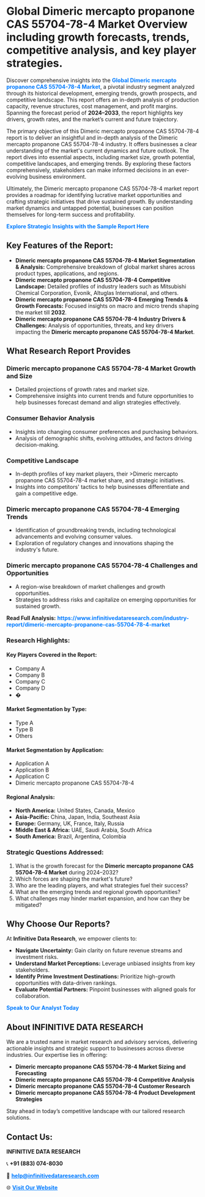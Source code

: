 <h1>Global Dimeric mercapto propanone CAS 55704-78-4 Market Overview including growth forecasts, trends, competitive analysis, and key player strategies.</h1>
<p>
Discover comprehensive insights into the 
<a href="https://www.infinitivedataresearch.com/industry-report/dimeric-mercapto-propanone-cas-55704-78-4-market" rel="dofollow" style="color: #007BFF; text-decoration: none;"><strong>Global Dimeric mercapto propanone CAS 55704-78-4 Market</strong></a>, a pivotal industry segment analyzed through its historical development, emerging trends, growth prospects, and competitive landscape. This report offers an in-depth analysis of production capacity, revenue structures, cost management, and profit margins. Spanning the forecast period of <strong>2024–2033</strong>, the report highlights key drivers, growth rates, and the market’s current and future trajectory.
</p>
<p>
The primary objective of this Dimeric mercapto propanone CAS 55704-78-4 report is to deliver an insightful and in-depth analysis of the Dimeric mercapto propanone CAS 55704-78-4 industry. It offers businesses a clear understanding of the market's current dynamics and future outlook. The report dives into essential aspects, including market size, growth potential, competitive landscapes, and emerging trends. By exploring these factors comprehensively, stakeholders can make informed decisions in an ever-evolving business environment.
</p>
<p>
Ultimately, the Dimeric mercapto propanone CAS 55704-78-4 market report provides a roadmap for identifying lucrative market opportunities and crafting strategic initiatives that drive sustained growth. By understanding market dynamics and untapped potential, businesses can position themselves for long-term success and profitability.
</p>
<p>
<a href="https://www.infinitivedataresearch.com/request-sample/reportId=110464" style="color: #007BFF; text-decoration: none;"><strong>Explore Strategic Insights with the Sample Report Here</strong></a>
</p>

<h2>Key Features of the Report:</h2>
<ul>
<li><strong>Dimeric mercapto propanone CAS 55704-78-4 Market Segmentation & Analysis:</strong> Comprehensive breakdown of global market shares across product types, applications, and regions.</li>
<li><strong>Dimeric mercapto propanone CAS 55704-78-4 Competitive Landscape:</strong> Detailed profiles of industry leaders such as Mitsubishi Chemical Corporation, Evonik, Altuglas International, and others.</li>
<li><strong>Dimeric mercapto propanone CAS 55704-78-4 Emerging Trends & Growth Forecasts:</strong> Focused insights on macro and micro trends shaping the market till <strong>2032</strong>.</li>
<li><strong>Dimeric mercapto propanone CAS 55704-78-4 Industry Drivers & Challenges:</strong> Analysis of opportunities, threats, and key drivers impacting the <strong>Dimeric mercapto propanone CAS 55704-78-4 Market</strong>.</li>
</ul>

<h2>What Research Report Provides</h2>
<h3>Dimeric mercapto propanone CAS 55704-78-4 Market Growth and Size</h3>
<ul>
<li>Detailed projections of growth rates and market size.</li>
<li>Comprehensive insights into current trends and future opportunities to help businesses forecast demand and align strategies effectively.</li>
</ul>

<h3>Consumer Behavior Analysis</h3>
<ul>
<li>Insights into changing consumer preferences and purchasing behaviors.</li>
<li>Analysis of demographic shifts, evolving attitudes, and factors driving decision-making.</li>
</ul>

<h3>Competitive Landscape</h3>
<ul>
<li>In-depth profiles of key market players, their >Dimeric mercapto propanone CAS 55704-78-4 market share, and strategic initiatives.</li>
<li>Insights into competitors' tactics to help businesses differentiate and gain a competitive edge.</li>
</ul>

<h3>Dimeric mercapto propanone CAS 55704-78-4 Emerging Trends</h3>
<ul>
<li>Identification of groundbreaking trends, including technological advancements and evolving consumer values.</li>
<li>Exploration of regulatory changes and innovations shaping the industry's future.</li>
</ul>

<h3>Dimeric mercapto propanone CAS 55704-78-4 Challenges and Opportunities</h3>
<ul>
<li>A region-wise breakdown of market challenges and growth opportunities.</li>
<li>Strategies to address risks and capitalize on emerging opportunities for sustained growth.</li>
</ul>
<p><strong>Read Full Analysis:</strong> <a href="https://www.infinitivedataresearch.com/industry-report/dimeric-mercapto-propanone-cas-55704-78-4-market" rel="dofollow" style="color: #007BFF; text-decoration: none;"><strong>https://www.infinitivedataresearch.com/industry-report/dimeric-mercapto-propanone-cas-55704-78-4-market</strong></a></p>
<h3>Research Highlights:</h3>
<h4>Key Players Covered in the Report:</h4>
<ul><li>Company A</li><li>Company B</li><li>Company C</li><li>Company D</li><li>�</li></ul>
<h4>Market Segmentation by Type:</h4>
<ul><li>Type A</li><li>Type B</li><li>Others</li></ul>
<h4>Market Segmentation by Application:</h4>
<ul><li>Application A</li><li>Application B</li><li>Application C</li><li>Dimeric mercapto propanone CAS 55704-78-4</li></ul>

<h4>Regional Analysis:</h4>
<ul>
<li><strong>North America:</strong> United States, Canada, Mexico</li>
<li><strong>Asia-Pacific:</strong> China, Japan, India, Southeast Asia</li>
<li><strong>Europe:</strong> Germany, UK, France, Italy, Russia</li>
<li><strong>Middle East & Africa:</strong> UAE, Saudi Arabia, South Africa</li>
<li><strong>South America:</strong> Brazil, Argentina, Colombia</li>
</ul>

<h3>Strategic Questions Addressed:</h3>
<ol>
<li>What is the growth forecast for the <strong>Dimeric mercapto propanone CAS 55704-78-4 Market</strong> during 2024–2032?</li>
<li>Which forces are shaping the market's future?</li>
<li>Who are the leading players, and what strategies fuel their success?</li>
<li>What are the emerging trends and regional growth opportunities?</li>
<li>What challenges may hinder market expansion, and how can they be mitigated?</li>
</ol>

<h2>Why Choose Our Reports?</h2>
<p>At <strong>Infinitive Data Research</strong>, we empower clients to:</p>
<ul>
<li><strong>Navigate Uncertainty:</strong> Gain clarity on future revenue streams and investment risks.</li>
<li><strong>Understand Market Perceptions:</strong> Leverage unbiased insights from key stakeholders.</li>
<li><strong>Identify Prime Investment Destinations:</strong> Prioritize high-growth opportunities with data-driven rankings.</li>
<li><strong>Evaluate Potential Partners:</strong> Pinpoint businesses with aligned goals for collaboration.</li>
</ul>
<p><a href="https://www.infinitivedataresearch.com/industry-report/dimeric-mercapto-propanone-cas-55704-78-4-market" rel="dofollow" style="color: #007BFF; text-decoration: none;"><strong>Speak to Our Analyst Today</strong></a></p>

<h2>About INFINITIVE DATA RESEARCH</h2>
<p>We are a trusted name in market research and advisory services, delivering actionable insights and strategic support to businesses across diverse industries. Our expertise lies in offering:</p>
<ul>
<li><strong>Dimeric mercapto propanone CAS 55704-78-4 Market Sizing and Forecasting</strong></li>
<li><strong>Dimeric mercapto propanone CAS 55704-78-4 Competitive Analysis</strong></li>
<li><strong>Dimeric mercapto propanone CAS 55704-78-4 Customer Research</strong></li>
<li><strong>Dimeric mercapto propanone CAS 55704-78-4 Product Development Strategies</strong></li>
</ul>
<p>Stay ahead in today’s competitive landscape with our tailored research solutions.</p>

<h2>Contact Us:</h2>
<p><strong>INFINITIVE DATA RESEARCH</strong></p>
<p>📞 <strong>+91 (883) 074-8030</strong></p>
<p>📧 <strong><a href="mailto:help@infinitivedataresearch.com" style="color: #007BFF;">help@infinitivedataresearch.com</a></strong></p>
<p>🌐 <strong><a href="https://www.infinitivedataresearch.com" rel="dofollow" style="color: #007BFF;">Visit Our Website</a></strong></p>
